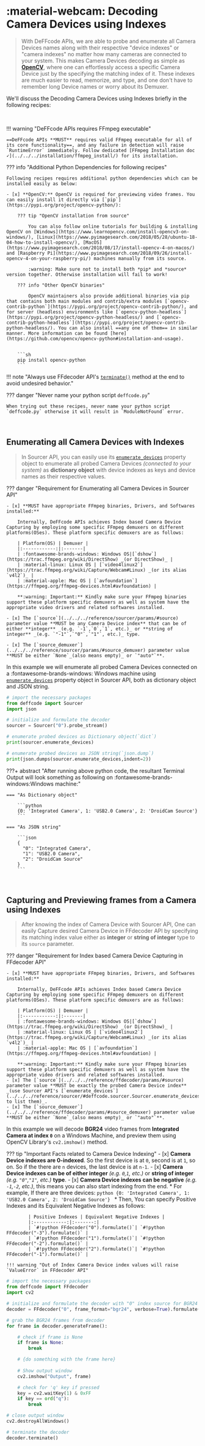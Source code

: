 <!--
======================================================================
DeFFcode library source-code is deployed under the Apache 2.0 License:

Copyright (c) 2021 Abhishek Thakur(@abhiTronix) <abhi.una12@gmail.com>

Licensed under the Apache License, Version 2.0 (the "License");
you may not use this file except in compliance with the License.
You may obtain a copy of the License at

   http://www.apache.org/licenses/LICENSE-2.0

Unless required by applicable law or agreed to in writing, software
distributed under the License is distributed on an "AS IS" BASIS,
WITHOUT WARRANTIES OR CONDITIONS OF ANY KIND, either express or implied.
See the License for the specific language governing permissions and
limitations under the License.
======================================================================
-->

# :material-webcam: Decoding Camera Devices using Indexes

> With DeFFcode APIs, we are able to probe and enumerate all Camera Devices names along with their respective "device indexes" or "camera indexes" no matter how many cameras are connected to your system. This makes Camera Devices decoding as simple as [**OpenCV**](https://opencv.org/), where one can effortlessly access a specific Camera Device just by the specifying the matching index of it. These indexes are much easier to read, memorize, and type, and one don't have to remember long Device names or worry about its Demuxer. 

We'll discuss the Decoding Camera Devices using Indexes briefly in the following recipes:

&thinsp;

!!! warning "DeFFcode APIs requires FFmpeg executable"

    ==DeFFcode APIs **MUST** requires valid FFmpeg executable for all of its core functionality==, and any failure in detection will raise `RuntimeError` immediately. Follow dedicated [FFmpeg Installation doc ➶](../../../installation/ffmpeg_install/) for its installation.

??? info "Additional Python Dependencies for following recipes"

    Following recipes requires additional python dependencies which can be installed easily as below:

    - [x] **OpenCV:** OpenCV is required for previewing video frames. You can easily install it directly via [`pip`](https://pypi.org/project/opencv-python/):

        ??? tip "OpenCV installation from source"

            You can also follow online tutorials for building & installing OpenCV on [Windows](https://www.learnopencv.com/install-opencv3-on-windows/), [Linux](https://www.pyimagesearch.com/2018/05/28/ubuntu-18-04-how-to-install-opencv/), [MacOS](https://www.pyimagesearch.com/2018/08/17/install-opencv-4-on-macos/) and [Raspberry Pi](https://www.pyimagesearch.com/2018/09/26/install-opencv-4-on-your-raspberry-pi/) machines manually from its source. 

            :warning: Make sure not to install both *pip* and *source* version together. Otherwise installation will fail to work!

        ??? info "Other OpenCV binaries"

            OpenCV maintainers also provide additional binaries via pip that contains both main modules and contrib/extra modules [`opencv-contrib-python`](https://pypi.org/project/opencv-contrib-python/), and for server (headless) environments like [`opencv-python-headless`](https://pypi.org/project/opencv-python-headless/) and [`opencv-contrib-python-headless`](https://pypi.org/project/opencv-contrib-python-headless/). You can also install ==any one of them== in similar manner. More information can be found [here](https://github.com/opencv/opencv-python#installation-and-usage).


        ```sh
        pip install opencv-python       
        ```


!!! note "Always use FFdecoder API's [`terminate()`](../../reference/ffdecoder/#deffcode.ffdecoder.FFdecoder.terminate) method at the end to avoid undesired behavior."

??? danger "Never name your python script `deffcode.py`"

    When trying out these recipes, never name your python script `deffcode.py` otherwise it will result in `ModuleNotFound` error.

&thinsp;

## Enumerating all Camera Devices with Indexes

> In Sourcer API, you can easily use its [`enumerate_devices`](../../../reference/sourcer/#deffcode.sourcer.Sourcer.enumerate_devices) property object to enumerate all probed Camera Devices _(connected to your system)_ as **dictionary object** with device indexes as keys and device names as their respective values. 

??? danger "Requirement for Enumerating all Camera Devices in Sourcer API"

    - [x] **MUST have appropriate FFmpeg binaries, Drivers, and Softwares installed:**
        
        Internally, DeFFcode APIs achieves Index based Camera Device Capturing by employing some specific FFmpeg demuxers on different platforms(OSes). These platform specific demuxers are as follows:

        | Platform(OS) | Demuxer |
        |:------------:|:-------|
        | :fontawesome-brands-windows: Windows OS|[`dshow`](https://trac.ffmpeg.org/wiki/DirectShow) _(or DirectShow)_ |
        | :material-linux: Linux OS | [`video4linux2`](https://trac.ffmpeg.org/wiki/Capture/Webcam#Linux) _(or its alias `v4l2`)_ |
        | :material-apple: Mac OS | [`avfoundation`](https://ffmpeg.org/ffmpeg-devices.html#avfoundation) |

        **:warning: Important:** Kindly make sure your FFmpeg binaries support these platform specific demuxers as well as system have the appropriate video drivers and related softwares installed.

    - [x] The [`source`](../../../reference/sourcer/params/#source) parameter value **MUST be any Camera Device index** that can be of either **integer** _(e.g. `-1`,`0`,`1`, etc.)_ or **string of integer** _(e.g. `"-1"`,`"0"`,`"1"`, etc.)_ type.

    - [x] The [`source_demuxer`](../../../reference/sourcer/params/#source_demuxer) parameter value  **MUST be either `None`_(also means empty)_ or `"auto"`**. 

In this example we will enumerate all probed Camera Devices connected on a :fontawesome-brands-windows: Windows machine using [`enumerate_devices`](../../../reference/sourcer/#deffcode.sourcer.Sourcer.enumerate_devices) property object in Sourcer API, both as dictionary object and JSON string.

```python
# import the necessary packages
from deffcode import Sourcer
import json

# initialize and formulate the decoder
sourcer = Sourcer("0").probe_stream()

# enumerate probed devices as Dictionary object(`dict`)
print(sourcer.enumerate_devices)

# enumerate probed devices as JSON string(`json.dump`)
print(json.dumps(sourcer.enumerate_devices,indent=2))
```

???+ abstract "After running above python code, the resultant Terminal Output will look something as following on :fontawesome-brands-windows:Windows machine:"

    === "As Dictionary object"

        ```python
        {0: 'Integrated Camera', 1: 'USB2.0 Camera', 2: 'DroidCam Source'}
        ```
    
    === "As JSON string"

        ```json
        {
          "0": "Integrated Camera",
          "1": "USB2.0 Camera",
          "2": "DroidCam Source"
        }
        ```

&nbsp;

## Capturing and Previewing frames from a Camera using Indexes

> After knowing the index of Camera Device with Sourcer API, One can easily Capture desired Camera Device in FFdecoder API by specifying its matching index value either as **integer** or **string of integer** type to its `source` parameter.

??? danger "Requirement for Index based Camera Device Capturing in FFdecoder API"

    - [x] **MUST have appropriate FFmpeg binaries, Drivers, and Softwares installed:**
        
        Internally, DeFFcode APIs achieves Index based Camera Device Capturing by employing some specific FFmpeg demuxers on different platforms(OSes). These platform specific demuxers are as follows:

        | Platform(OS) | Demuxer |
        |:------------:|:-------|
        | :fontawesome-brands-windows: Windows OS|[`dshow`](https://trac.ffmpeg.org/wiki/DirectShow) _(or DirectShow)_ |
        | :material-linux: Linux OS | [`video4linux2`](https://trac.ffmpeg.org/wiki/Capture/Webcam#Linux) _(or its alias `v4l2`)_ |
        | :material-apple: Mac OS | [`avfoundation`](https://ffmpeg.org/ffmpeg-devices.html#avfoundation) |

        **:warning: Important:** Kindly make sure your FFmpeg binaries support these platform specific demuxers as well as system have the appropriate video drivers and related softwares installed.
    - [x] The [`source`](../../../reference/ffdecoder/params/#source) parameter value **MUST be exactly the probed Camera Device index** _(use Sourcer API's [`enumerate_devices`](../../../reference/sourcer/#deffcode.sourcer.Sourcer.enumerate_devices) to list them)_.
    - [x] The [`source_demuxer`](../../../reference/ffdecoder/params/#source_demuxer) parameter value  **MUST be either `None`_(also means empty)_ or `"auto"`**. 

In this example we will decode **BGR24** video frames from **Integrated Camera at index `0`** on a Windows Machine, and preview them using OpenCV Library's `cv2.imshow()` method.

??? tip "Important Facts related to Camera Device Indexing"
    - [x] **Camera Device indexes are 0-indexed**. So the first device is at `0`, second is at `1`, so on. So if the there are `n` devices, the last device is at `n-1`.
    - [x] **Camera Device indexes can be of either integer** _(e.g. `0`,`1`, etc.)_ or **string of integer** _(e.g. `"0"`,`"1"`, etc.)_ **type**.
    - [x] **Camera Device indexes can be negative** _(e.g. `-1`,`-2`, etc.)_, this means you can also start indexing from the end.
        * For example, If there are three devices: 
            ```python
            {0: 'Integrated Camera', 1: 'USB2.0 Camera', 2: 'DroidCam Source'}
            ```
        * Then, You can specify Positive Indexes and its Equivalent Negative Indexes as follows:

            | Positive Indexes | Equivalent Negative Indexes |
            |:------------:|:-------:|
            | `#!python FFdecoder("0").formulate()`| `#!python FFdecoder("-3").formulate()` |
            | `#!python FFdecoder("1").formulate()`| `#!python FFdecoder("-2").formulate()` |
            | `#!python FFdecoder("2").formulate()`| `#!python FFdecoder("-1").formulate()` |

    !!! warning "Out of Index Camera Device index values will raise `ValueError` in FFdecoder API"

```python
# import the necessary packages
from deffcode import FFdecoder
import cv2

# initialize and formulate the decoder with "0" index source for BGR24 output
decoder = FFdecoder("0", frame_format="bgr24", verbose=True).formulate()

# grab the BGR24 frames from decoder
for frame in decoder.generateFrame():

    # check if frame is None
    if frame is None:
        break

    # {do something with the frame here}
    
    # Show output window
    cv2.imshow("Output", frame)

    # check for 'q' key if pressed
    key = cv2.waitKey(1) & 0xFF
    if key == ord("q"):
        break

# close output window
cv2.destroyAllWindows()

# terminate the decoder
decoder.terminate()
```

&nbsp;

<!--
External URLs
-->
[gitter]: https://gitter.im/deffcode-python/community